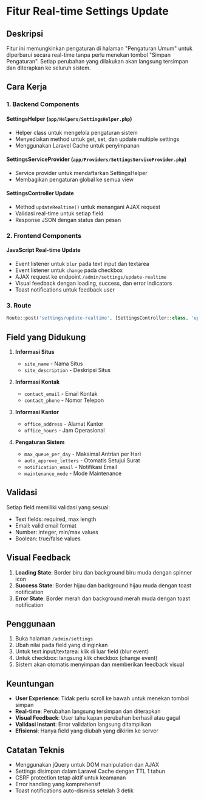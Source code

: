 # Fitur Real-time Settings Update

## Deskripsi
Fitur ini memungkinkan pengaturan di halaman "Pengaturan Umum" untuk diperbarui secara real-time tanpa perlu menekan tombol "Simpan Pengaturan". Setiap perubahan yang dilakukan akan langsung tersimpan dan diterapkan ke seluruh sistem.

## Cara Kerja

### 1. Backend Components

#### SettingsHelper (`app/Helpers/SettingsHelper.php`)
- Helper class untuk mengelola pengaturan sistem
- Menyediakan method untuk get, set, dan update multiple settings
- Menggunakan Laravel Cache untuk penyimpanan

#### SettingsServiceProvider (`app/Providers/SettingsServiceProvider.php`)
- Service provider untuk mendaftarkan SettingsHelper
- Membagikan pengaturan global ke semua view

#### SettingsController Update
- Method `updateRealtime()` untuk menangani AJAX request
- Validasi real-time untuk setiap field
- Response JSON dengan status dan pesan

### 2. Frontend Components

#### JavaScript Real-time Update
- Event listener untuk `blur` pada text input dan textarea
- Event listener untuk `change` pada checkbox
- AJAX request ke endpoint `/admin/settings/update-realtime`
- Visual feedback dengan loading, success, dan error indicators
- Toast notifications untuk feedback user

### 3. Route
```php
Route::post('settings/update-realtime', [SettingsController::class, 'updateRealtime'])->name('settings.update-realtime');
```

## Field yang Didukung

1. **Informasi Situs**
   - `site_name` - Nama Situs
   - `site_description` - Deskripsi Situs

2. **Informasi Kontak**
   - `contact_email` - Email Kontak
   - `contact_phone` - Nomor Telepon

3. **Informasi Kantor**
   - `office_address` - Alamat Kantor
   - `office_hours` - Jam Operasional

4. **Pengaturan Sistem**
   - `max_queue_per_day` - Maksimal Antrian per Hari
   - `auto_approve_letters` - Otomatis Setujui Surat
   - `notification_email` - Notifikasi Email
   - `maintenance_mode` - Mode Maintenance

## Validasi

Setiap field memiliki validasi yang sesuai:
- Text fields: required, max length
- Email: valid email format
- Number: integer, min/max values
- Boolean: true/false values

## Visual Feedback

1. **Loading State**: Border biru dan background biru muda dengan spinner icon
2. **Success State**: Border hijau dan background hijau muda dengan toast notification
3. **Error State**: Border merah dan background merah muda dengan toast notification

## Penggunaan

1. Buka halaman `/admin/settings`
2. Ubah nilai pada field yang diinginkan
3. Untuk text input/textarea: klik di luar field (blur event)
4. Untuk checkbox: langsung klik checkbox (change event)
5. Sistem akan otomatis menyimpan dan memberikan feedback visual

## Keuntungan

- **User Experience**: Tidak perlu scroll ke bawah untuk menekan tombol simpan
- **Real-time**: Perubahan langsung tersimpan dan diterapkan
- **Visual Feedback**: User tahu kapan perubahan berhasil atau gagal
- **Validasi Instant**: Error validation langsung ditampilkan
- **Efisiensi**: Hanya field yang diubah yang dikirim ke server

## Catatan Teknis

- Menggunakan jQuery untuk DOM manipulation dan AJAX
- Settings disimpan dalam Laravel Cache dengan TTL 1 tahun
- CSRF protection tetap aktif untuk keamanan
- Error handling yang komprehensif
- Toast notifications auto-dismiss setelah 3 detik